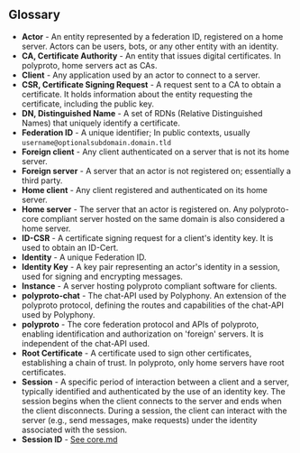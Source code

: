 ## Glossary

- **Actor** - An entity represented by a federation ID, registered on a home server. Actors can be users, bots, or any other entity with an identity.
- **CA, Certificate Authority** - An entity that issues digital certificates. In polyproto, home servers act as CAs.
- **Client** - Any application used by an actor to connect to a server.
- **CSR, Certificate Signing Request** - A request sent to a CA to obtain a certificate. It holds information about the entity requesting the certificate, including the public key.
- **DN, Distinguished Name** - A set of RDNs (Relative Distinguished Names) that uniquely identify a certificate.
- **Federation ID** - A unique identifier; In public contexts, usually `username@optionalsubdomain.domain.tld`
- **Foreign client** - Any client authenticated on a server that is not its home server.
- **Foreign server** - A server that an actor is not registered on; essentially a third party.
- **Home client** - Any client registered and authenticated on its home server.
- **Home server** - The server that an actor is registered on. Any polyproto-core compliant server hosted on the same domain is also considered a home server.
- **ID-CSR** - A certificate signing request for a client's identity key. It is used to obtain an ID-Cert.
- **Identity** - A unique Federation ID.
- **Identity Key** - A key pair representing an actor's identity in a session, used for signing and encrypting messages.
- **Instance** - A server hosting polyproto compliant software for clients.
- **polyproto-chat** - The chat-API used by Polyphony. An extension of the polyproto protocol, defining the routes and capabilities of the chat-API used by Polyphony.
- **polyproto** - The core federation protocol and APIs of polyproto, enabling identification and authorization on 'foreign' servers. It is independent of the chat-API used.
- **Root Certificate** - A certificate used to sign other certificates, establishing a chain of trust. In polyproto, only home servers have root certificates.
- **Session** - A specific period of interaction between a client and a server, typically identified and authenticated by the use of an identity key. The session begins when the client connects to the server and ends when the client disconnects. During a session, the client can interact with the server (e.g., send messages, make requests) under the identity associated with the session.
- **Session ID** - [See core.md](/Protocol%20Specifications/core#7113-session-ids)
